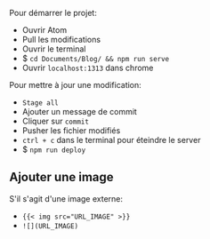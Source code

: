 Pour démarrer le projet:
- Ouvrir Atom
- Pull les modifications
- Ouvrir le terminal
- $ `cd Documents/Blog/ && npm run serve`
- Ouvrir `localhost:1313` dans chrome

Pour mettre à jour une modification:
- `Stage all`
- Ajouter un message de commit
- Cliquer sur `commit`
- Pusher les fichier modifiés
- `ctrl + c` dans le terminal pour éteindre le server
- $ `npm run deploy`

## Ajouter une image

S'il s'agit d'une image externe:
- `{{< img src="URL_IMAGE" >}}`
- `![](URL_IMAGE)`
